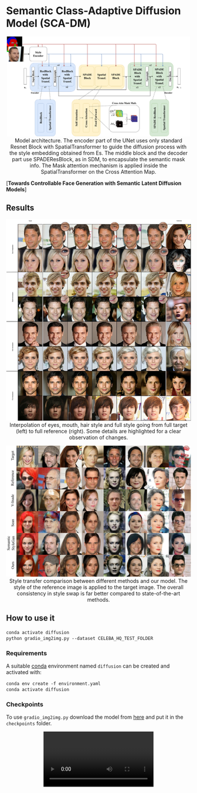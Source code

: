# Semantic Class-Adaptive Diffusion Model (SCA-DM) 

<p align="center">
<img src=assets/Architecture.svg width=500/><br>
Model architecture. The encoder part of the UNet uses only standard Resnet
Block with SpatialTransformer to guide the diffusion process with the style embedding
obtained from Es. The middle block and the decoder part use SPADEResBlock, as in
SDM, to encapsulate the semantic mask info. The Mask attention mechanism is applied
inside the SpatialTransformer on the Cross Attention Map.
</p>

[**Towards Controllable Face Generation with Semantic Latent Diffusion Models**]


## Results
<p align="center">
<img src=assets/interpolation.svg /><br>
Interpolation of eyes, mouth, hair style and full style going from full target
(left) to full reference (right). Some details are highlighted for a clear observation of
changes.
</p>

<p align="center">
<img src=assets/Style_swap.svg /><br>
Style transfer comparison between different methods and our model. The style
of the reference image is applied to the target image. The overall consistency in style
swap is far better compared to state-of-the-art methods.
</p>



## How to use it
```
conda activate diffusion
python gradio_img2img.py --dataset CELEBA_HQ_TEST_FOLDER
```

### Requirements
A suitable [conda](https://conda.io/) environment named `diffusion` can be created
and activated with:

```
conda env create -f environment.yaml
conda activate diffusion
```

### Checkpoints
To use ```gradio_img2img.py``` download the model from [here](https://univpr-my.sharepoint.com/:f:/g/personal/alex_ergasti_unipr_it/Emfpwm8xK3VPrYHgWzxpxHsB2ENjs5S6u5lPwI8CoO2I2g?e=hCb4Zi) and put it in the `checkpoints` folder.

<p align="center">
<video src="assets/gradio.webm" width="300" />
</p>